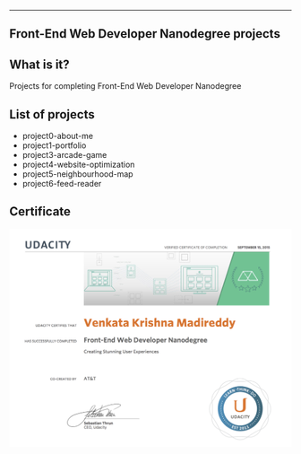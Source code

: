 --------------------------------------------
Front-End Web Developer Nanodegree projects
--------------------------------------------

What is it?
----------------------
Projects for completing Front-End  Web Developer Nanodegree

List of projects
----------------------
  * project0-about-me
  * project1-portfolio
  * project3-arcade-game
  * project4-website-optimization
  * project5-neighbourhood-map
  * project6-feed-reader

Certificate
----------------------
![image](certificate.png)
